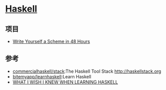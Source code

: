 # [Haskell](link)

## 项目

* [Write Yourself a Scheme in 48 Hours](https://en.wikibooks.org/wiki/Write_Yourself_a_Scheme_in_48_Hours)

## 参考

* [commercialhaskell/stack](https://github.com/commercialhaskell/stack):The Haskell Tool Stack http://haskellstack.org
* [bitemyapp/learnhaskell](https://github.com/bitemyapp/learnhaskell):Learn Haskell
* [WHAT I WISH I KNEW WHEN LEARNING HASKELL](http://dev.stephendiehl.com/hask/)
